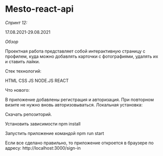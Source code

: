 # Mesto-react-api

*Спринт 12:*

  17.08.2021-29.08.2021  

*Обзор*

Проектная работа представляет собой интерактивную страницу с профилем, куда можно добавлять карточки с фотографиями, удалять их и ставить лайки.

Стек технологий:

  HTML CSS JS NODE.JS REACT  

Что нового:

В приложение добавлены регистрация и авторизация.
При повторном визите не нужно вновь авторизовываться.
Локальная установка:

Скачать репозиторий.

Установить зависимости
npm install

Запустить приложение командой
npm run start

Если все сделано правильно, то приложение откроется в браузере по адресу: http://localhost:3000/sign-in